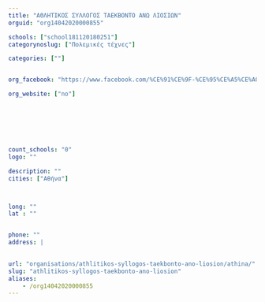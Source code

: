 ```yaml
---
title: "ΑΘΛΗΤΙΚΟΣ ΣΥΛΛΟΓΟΣ ΤΑΕΚΒΟΝΤΟ ΑΝΩ ΛΙΟΣΙΩΝ"
orguid: "org14042020000855"

schools: ["school181120180251"]
categorynoslug: ["Πολεμικές τέχνες"]

categories: [""]


org_facebook: "https://www.facebook.com/%CE%91%CE%9F-%CE%95%CE%A5%CE%A0%CE%A5%CE%A1%CE%99%CE%94%CE%91%CE%99-226877644015427/"

org_website: ["no"]







count_schools: "0"
logo: ""

description: ""
cities: ["Αθήνα"]



long: ""
lat : ""


phone: ""
address: |
    

url: "organisations/athlitikos-syllogos-taekbonto-ano-liosion/athina/"
slug: "athlitikos-syllogos-taekbonto-ano-liosion"
aliases:
    - /org14042020000855
---
```




